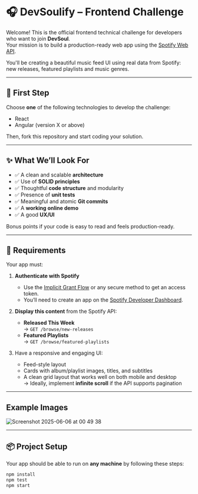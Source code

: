 # 🎧 DevSoulify – Frontend Challenge

Welcome! This is the official frontend technical challenge for developers who want to join **DevSoul**.  
Your mission is to build a production-ready web app using the [Spotify Web API](https://developer.spotify.com/documentation/web-api/).

You'll be creating a beautiful music feed UI using real data from Spotify: new releases, featured playlists and music genres.

---

## 🚀 First Step

Choose **one** of the following technologies to develop the challenge:

- React
- Angular (version X or above)

Then, fork this repository and start coding your solution.

---

## ✨ What We’ll Look For

- ✅ A clean and scalable **architecture**
- ✅ Use of **SOLID principles**
- ✅ Thoughtful **code structure** and modularity
- ✅ Presence of **unit tests**
- ✅ Meaningful and atomic **Git commits**
- ✅ A **working online demo**
- ✅ A good **UX/UI**

Bonus points if your code is easy to read and feels production-ready.

---

## 🧪 Requirements

Your app must:

1. **Authenticate with Spotify**
   - Use the [Implicit Grant Flow](https://developer.spotify.com/documentation/web-api/tutorials/implicit-flow) or any secure method to get an access token.
   - You’ll need to create an app on the [Spotify Developer Dashboard](https://developer.spotify.com/dashboard/).

2. **Display this content** from the Spotify API:
   - **Released This Week**  
     → `GET /browse/new-releases`
   - **Featured Playlists**  
     → `GET /browse/featured-playlists`

3. Have a responsive and engaging UI:
   - Feed-style layout
   - Cards with album/playlist images, titles, and subtitles
   - A clean grid layout that works well on both mobile and desktop  
     → Ideally, implement **infinite scroll** if the API supports pagination

---

## Example Images
![Screenshot 2025-06-06 at 00 49 38](https://github.com/user-attachments/assets/95bb46c6-9cda-49d9-b544-57303773a9af)

---

## 📦 Project Setup

Your app should be able to run on **any machine** by following these steps:

```bash
npm install
npm test
npm start
